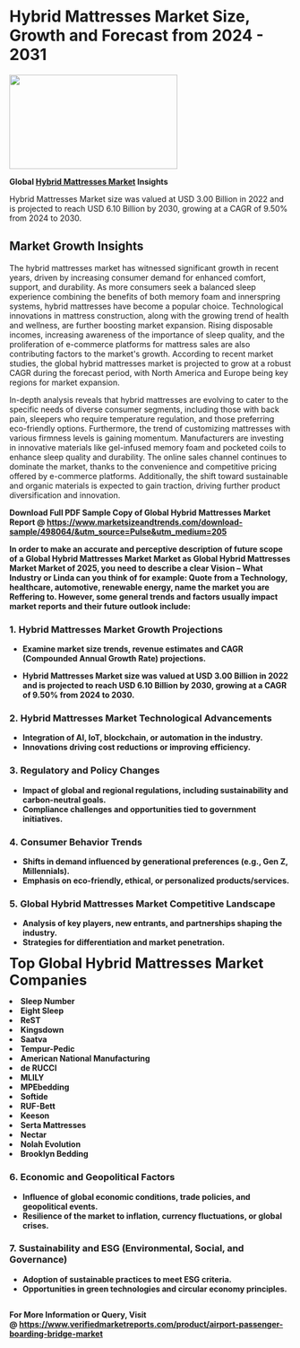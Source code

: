 <H1>Hybrid Mattresses Market Size, Growth and Forecast from 2024 - 2031</H1><img class="aligncenter size-medium wp-image-584254" src="https://thirdeyenews.in/wp-content/uploads/2024/09/Global-Market-Research-300x168.jpeg" alt="" width="300" height="168" /><p><strong>Global&nbsp;<a href="https://www.marketsizeandtrends.com/download-sample/498064/&amp;utm_source=Pulse&amp;utm_medium=205">Hybrid Mattresses Market</a> Insights</strong></p><p>Hybrid Mattresses Market size was valued at USD 3.00 Billion in 2022 and is projected to reach USD 6.10 Billion by 2030, growing at a CAGR of 9.50% from 2024 to 2030.</p><p><h2>Market Growth Insights</h2> <p>The hybrid mattresses market has witnessed significant growth in recent years, driven by increasing consumer demand for enhanced comfort, support, and durability. As more consumers seek a balanced sleep experience combining the benefits of both memory foam and innerspring systems, hybrid mattresses have become a popular choice. Technological innovations in mattress construction, along with the growing trend of health and wellness, are further boosting market expansion. Rising disposable incomes, increasing awareness of the importance of sleep quality, and the proliferation of e-commerce platforms for mattress sales are also contributing factors to the market's growth. According to recent market studies, the global hybrid mattresses market is projected to grow at a robust CAGR during the forecast period, with North America and Europe being key regions for market expansion.</p> <p><strong></strong></p> <p>In-depth analysis reveals that hybrid mattresses are evolving to cater to the specific needs of diverse consumer segments, including those with back pain, sleepers who require temperature regulation, and those preferring eco-friendly options. Furthermore, the trend of customizing mattresses with various firmness levels is gaining momentum. Manufacturers are investing in innovative materials like gel-infused memory foam and pocketed coils to enhance sleep quality and durability. The online sales channel continues to dominate the market, thanks to the convenience and competitive pricing offered by e-commerce platforms. Additionally, the shift toward sustainable and organic materials is expected to gain traction, driving further product diversification and innovation.</p> <p><strong></p><p><span class=""><strong>Download Full PDF Sample Copy of Global Hybrid Mattresses Market Report</strong> @ <a href="https://www.marketsizeandtrends.com/download-sample/498064/&amp;utm_source=Pulse&amp;utm_medium=205" target="_blank">https://www.marketsizeandtrends.com/download-sample/498064/&amp;utm_source=Pulse&amp;utm_medium=205</a></span></p><p>In order to make an accurate and perceptive description of future scope of a Global&nbsp;Hybrid Mattresses Market Market as Global&nbsp;Hybrid Mattresses Market Market of 2025, you need to describe a clear Vision &ndash; What Industry or Linda can you think of for example: Quote from a Technology, healthcare, automotive, renewable energy, name the market you are Reffering to. However, some general trends and factors usually impact market reports and their future outlook include:</p><h3>1.&nbsp;<strong>Hybrid Mattresses Market Growth Projections</strong></h3><ul><li>Examine market size trends, revenue estimates and CAGR (Compounded Annual Growth Rate) projections.</li><li><p>Hybrid Mattresses Market size was valued at USD 3.00 Billion in 2022 and is projected to reach USD 6.10 Billion by 2030, growing at a CAGR of 9.50% from 2024 to 2030.</p></li></ul><h3>2.&nbsp;<strong>Hybrid Mattresses Market Technological Advancements</strong></h3><ul><li>Integration of AI, IoT, blockchain, or automation in the industry.</li><li>Innovations driving cost reductions or improving efficiency.</li></ul><h3>3.&nbsp;<strong>Regulatory and Policy Changes</strong></h3><ul><li>Impact of global and regional regulations, including sustainability and carbon-neutral goals.</li><li>Compliance challenges and opportunities tied to government initiatives.</li></ul><h3>4.&nbsp;<strong>Consumer Behavior Trends</strong></h3><ul><li>Shifts in demand influenced by generational preferences (e.g., Gen Z, Millennials).</li><li>Emphasis on eco-friendly, ethical, or personalized products/services.</li></ul><h3>5.&nbsp;<strong>Global Hybrid Mattresses Market Competitive Landscape</strong></h3><ul><li>Analysis of key players, new entrants, and partnerships shaping the industry.</li><li>Strategies for differentiation and market penetration.</li></ul><p data-pm-slice="1 1 []"><span style="color: inherit; font-family: inherit; font-size: 25px;">Top Global Hybrid Mattresses Market Companies</span></p><div class="" data-test-id=""><p><li>Sleep Number</li><li> Eight Sleep</li><li> ReST</li><li> Kingsdown</li><li> Saatva</li><li> Tempur-Pedic</li><li> American National Manufacturing</li><li> de RUCCI</li><li> MLILY</li><li> MPEbedding</li><li> Softide</li><li> RUF-Bett</li><li> Keeson</li><li> Serta Mattresses</li><li> Nectar</li><li> Nolah Evolution</li><li> Brooklyn Bedding</li></p></div><h3>6.&nbsp;<strong>Economic and Geopolitical Factors</strong></h3><ul><li>Influence of global economic conditions, trade policies, and geopolitical events.</li><li>Resilience of the market to inflation, currency fluctuations, or global crises.</li></ul><h3>7.&nbsp;<strong>Sustainability and ESG (Environmental, Social, and Governance)</strong></h3><ul><li>Adoption of sustainable practices to meet ESG criteria.</li><li>Opportunities in green technologies and circular economy principles.</li></ul><h2><strong style="font-size: 14px;">For More Information or Query, Visit @&nbsp;</strong><a style="background-color: #ffffff; font-size: 14px;" href="https://www.marketsizeandtrends.com/report/hybrid-mattresses-market/" target="_blank">https://www.verifiedmarketreports.com/product/airport-passenger-boarding-bridge-market</a></h2>
